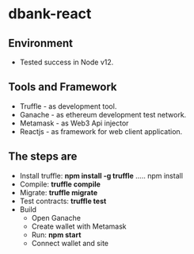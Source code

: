# dbank-react

## Environment
  - Tested success in Node v12.   
   
## Tools and Framework
  - Truffle - as development tool.
  - Ganache - as ethereum development test network.
  - Metamask - as Web3 Api injector
  - Reactjs - as framework for web client application.
  
## The steps are
  - Install truffle:  __npm install -g truffle__  ..... npm install
  - Compile:          __truffle compile__
  - Migrate:          __truffle migrate__
  - Test contracts:   __truffle test__
  - Build
    - Open Ganache
    - Create wallet with Metamask
    - Run:            __npm start__    
    - Connect wallet and site 

